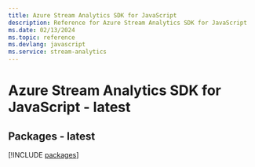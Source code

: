 ```yaml
---
title: Azure Stream Analytics SDK for JavaScript
description: Reference for Azure Stream Analytics SDK for JavaScript
ms.date: 02/13/2024
ms.topic: reference
ms.devlang: javascript
ms.service: stream-analytics
---
```

# Azure Stream Analytics SDK for JavaScript - latest
## Packages - latest
[!INCLUDE [packages](stream-analytics-index.md)]